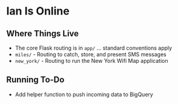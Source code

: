 # Ian Is Online

## Where Things Live

* The core Flask routing is in `app/` ... standard conventions apply
* `miles/` - Routing to catch, store, and present SMS messages
* `new_york/` - Routing to run the New York Wifi Map application

## Running To-Do

* Add helper function to push incoming data to BigQuery